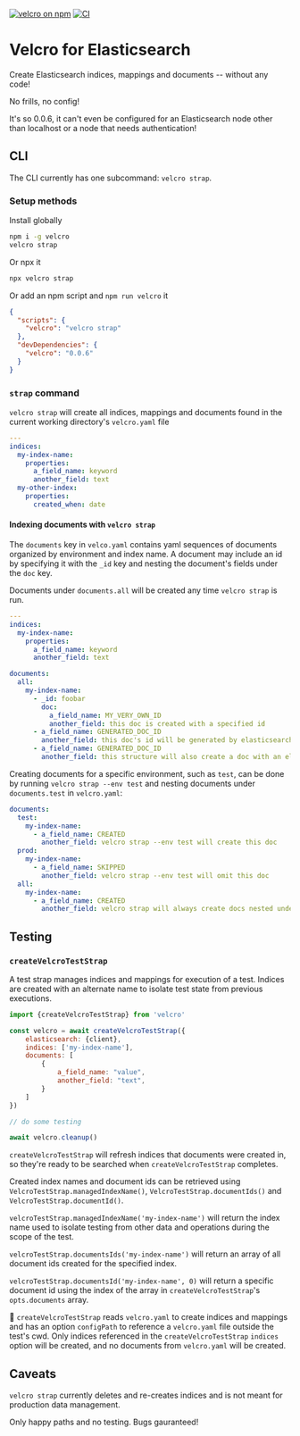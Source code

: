 [![velcro on npm](https://img.shields.io/npm/v/@eighty4/velcro)](https://www.npmjs.com/package/@eighty4/velcro)
[![CI](https://img.shields.io/github/actions/workflow/status/eighty4/velcro/verify.yaml)](https://github.com/eighty4/velcro/actions/workflows/verify.yaml)

# Velcro for Elasticsearch

Create Elasticsearch indices, mappings and documents -- without any code!

No frills, no config!

It's so 0.0.6, it can't even be configured for an Elasticsearch node other than localhost or a node that needs authentication!

## CLI

The CLI currently has one subcommand: `velcro strap`.

### Setup methods

Install globally

```bash
npm i -g velcro
velcro strap
```

Or npx it

```bash
npx velcro strap
```

Or add an npm script and `npm run velcro` it

```json
{
  "scripts": {
    "velcro": "velcro strap"
  },
  "devDependencies": {
    "velcro": "0.0.6"
  }
}
```

### `strap` command

`velcro strap` will create all indices, mappings and documents found in the current working directory's `velcro.yaml` file

```yaml
---
indices:
  my-index-name:
    properties:
      a_field_name: keyword
      another_field: text
  my-other-index:
    properties:
      created_when: date
```

#### Indexing documents with `velcro strap`

The `documents` key in `velco.yaml` contains yaml sequences of documents organized by environment and index name.
A document may include an id by specifying it with the `_id` key and nesting the document's fields under the `doc` key.

Documents under `documents.all` will be created any time `velcro strap` is run.

```yaml
---
indices:
  my-index-name:
    properties:
      a_field_name: keyword
      another_field: text

documents:
  all:
    my-index-name:
      - _id: foobar
        doc:
          a_field_name: MY_VERY_OWN_ID
          another_field: this doc is created with a specified id
      - a_field_name: GENERATED_DOC_ID
        another_field: this doc's id will be generated by elasticsearch
      - a_field_name: GENERATED_DOC_ID
        another_field: this structure will also create a doc with an elasticsearch generated id
```

Creating documents for a specific environment, such as `test`, can be done by running `velcro strap --env test` and nesting documents under `documents.test` in `velcro.yaml`:

```yaml
documents:
  test:
    my-index-name:
      - a_field_name: CREATED
        another_field: velcro strap --env test will create this doc
  prod:
    my-index-name:
      - a_field_name: SKIPPED
        another_field: velcro strap --env test will omit this doc
  all:
    my-index-name:
      - a_field_name: CREATED
        another_field: velcro strap will always create docs nested under all
```

## Testing

### `createVelcroTestStrap`

A test strap manages indices and mappings for execution of a test. Indices are created with an alternate name to isolate test state from previous executions.

```javascript
import {createVelcroTestStrap} from 'velcro'

const velcro = await createVelcroTestStrap({
    elasticsearch: {client},
    indices: ['my-index-name'],
    documents: [
        {
            a_field_name: "value",
            another_field: "text",
        }
    ]
})

// do some testing

await velcro.cleanup()
```

`createVelcroTestStrap` will refresh indices that documents were created in, so they're ready to be searched when `createVelcroTestStrap` completes.

Created index names and document ids can be retrieved using `VelcroTestStrap.managedIndexName()`, `VelcroTestStrap.documentIds()` and `VelcroTestStrap.documentId()`.

`velcroTestStrap.managedIndexName('my-index-name')` will return the index name used to isolate testing from other data and operations during the scope of the test.

`velcroTestStrap.documentsIds('my-index-name')` will return an array of all document ids created for the specified index.

`velcroTestStrap.documentsId('my-index-name', 0)` will return a specific document id using the index of the array in `createVelcroTestStrap`'s `opts.documents` array.

📌 `createVelcroTestStrap` reads `velcro.yaml` to create indices and mappings and has an option `configPath` to reference a `velcro.yaml` file outside the test's cwd.
Only indices referenced in the `createVelcroTestStrap` `indices` option will be created, and no documents from `velcro.yaml` will be created.

## Caveats

`velcro strap` currently deletes and re-creates indices and is not meant for production data management.

Only happy paths and no testing. Bugs gauranteed!
